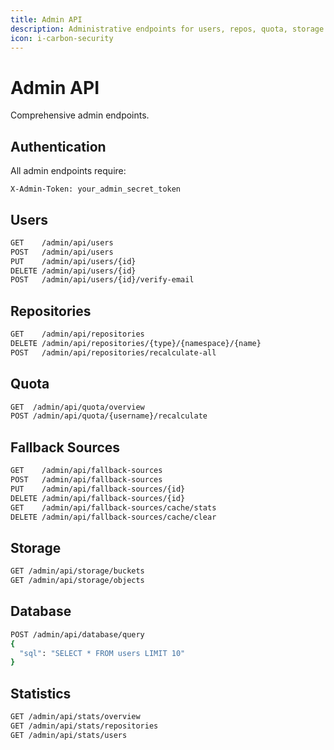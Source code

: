 ```yaml
---
title: Admin API
description: Administrative endpoints for users, repos, quota, storage
icon: i-carbon-security
---
```


# Admin API

Comprehensive admin endpoints.

## Authentication

All admin endpoints require:
```
X-Admin-Token: your_admin_secret_token
```

## Users

```bash
GET    /admin/api/users
POST   /admin/api/users
PUT    /admin/api/users/{id}
DELETE /admin/api/users/{id}
POST   /admin/api/users/{id}/verify-email
```

## Repositories

```bash
GET    /admin/api/repositories
DELETE /admin/api/repositories/{type}/{namespace}/{name}
POST   /admin/api/repositories/recalculate-all
```

## Quota

```bash
GET  /admin/api/quota/overview
POST /admin/api/quota/{username}/recalculate
```

## Fallback Sources

```bash
GET    /admin/api/fallback-sources
POST   /admin/api/fallback-sources
PUT    /admin/api/fallback-sources/{id}
DELETE /admin/api/fallback-sources/{id}
GET    /admin/api/fallback-sources/cache/stats
DELETE /admin/api/fallback-sources/cache/clear
```

## Storage

```bash
GET /admin/api/storage/buckets
GET /admin/api/storage/objects
```

## Database

```bash
POST /admin/api/database/query
{
  "sql": "SELECT * FROM users LIMIT 10"
}
```

## Statistics

```bash
GET /admin/api/stats/overview
GET /admin/api/stats/repositories
GET /admin/api/stats/users
```

